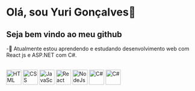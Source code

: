 # Olá, sou Yuri Gonçalves👋
## Seja bem vindo ao meu github

-🌱 Atualmente estou aprendendo e estudando desenvolvimento web com React js e ASP.NET com C#.

<div style="display: inline_block"><br>
  <img align="center" alt="HTML" width="40" src="https://cdn.jsdelivr.net/gh/devicons/devicon/icons/html5/html5-plain.svg" />
  <img align="center" alt="CSS" width="40" src="https://cdn.jsdelivr.net/gh/devicons/devicon/icons/css3/css3-plain.svg" />
   <img align="center" alt="JavaScript" width="40" src="https://cdn.jsdelivr.net/gh/devicons/devicon/icons/javascript/javascript-original.svg" />
  <img align="center" alt="React" width="40" src="https://cdn.jsdelivr.net/gh/devicons/devicon/icons/react/react-original.svg" />
  <img align="center" alt="NodeJs" width="40" src="https://cdn.jsdelivr.net/gh/devicons/devicon/icons/nodejs/nodejs-plain.svg" />
  <img align="center" alt="C#" width="40" src="https://cdn.jsdelivr.net/gh/devicons/devicon/icons/csharp/csharp-line.svg" />
  <img align="center" alt="C#" width="40" src="https://cdn.jsdelivr.net/gh/devicons/devicon/icons/c/c-line.svg" />
</div>
